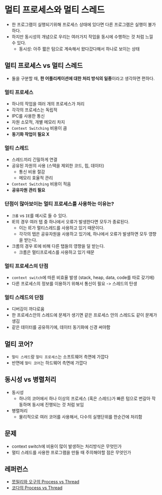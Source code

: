 # 멀티 프로세스와 멀티 스레드

- 한 프로그램이 실행되기위해 프로세스 상태에 있다면 다른 프로그램은 실행이 불가하다.
- 하지만 동시성의 개념으로 우리는 여러가지 작업을 동시에 수행하는 것 처럼 느낄 수 있다.
  - 동시성: 아주 짧은 텀으로 계속해서 왔다갔다해서 하나로 보이는 상태


## 멀티 프로세스 vs 멀티 스레드
- 둘을 구분할 때, **한 어플리케이션에 대한 처리 방식의 일종**이라고 생각하면 편하다.

### 멀티 프로세스
- 하나의 작업을 여러 개의 프로세스가 처리
- 각각의 프로세스는 독립적
- IPC를 사용한 통신
- 자원 소모적, 개별 메모리 차지
- `Context Switching` 비용이 큼
- **동기화 작업이 필요 X**

### 멀티 스레드
- 스레드끼리 긴밀하게 연결
- 공유된 자원의 사용 (스택을 제외한 코드, 힙, 데이터)
  - 통신 비용 절감
  - 메모리 효율적 관리
- `Context Switching` 비용이 적음
- **공유자원 관리 필요**

### 단점이 많아보이는 멀티 프로세스를 사용하는 이유는?
- `크롬` vs `IE`를 예시로 들 수 있다.
- IE의 경우 여러 탭 중 하나에서 오류가 발생한다면 모두가 종료된다.
  - 이는 IE가 멀티스레드를 사용하고 있기 때문이다.
  - 각각의 탭은 공유자원을 사용하고 있기에, 하나에서 오류가 발생하면 모두 영향을 받는다.
- 크롬의 경우 IE에 비해 다른 탭들의 영향을 덜 받는다.
  - 크롬은 멀티프로세스를 사용하고 있기 때문

### 멀티 프로세스의 단점
- `context switch`에 따른 비효율 발생 (stack, heap, data, code를 따로 갖기에)
- 다른 프로세스의 정보를 이용하기 위해서 통신이 필요 -> 스레드의 탄생

### 멀티 스레드의 단점
- 디버깅이 까다로움
- 한 프로세스안의 스레드에 문제가 생기면 같은 프로세스 안의 스레드도 같이 문제가 생김
- 같은 데이터를 공유하기에, 데이터 동기화에 신경 써야함

## 멀티 코어?
- `멀티 스레드`랑 `멀티 프로세스`는 소프트웨어 측면에 가깝다
- 반면에 `멀티 코어`는 하드웨어 측면에 가깝다

## 동시성 vs 병렬처리
- 동시성
  - 하나의 코어에서 하나 이상의 프로세스 (혹은 스레드)가 빠른 텀으로 번갈아 작동하며 동시에 진행되는 것 처럼 보임
- 병렬처리
  - 물리적으로 여러 코어를 사용해서, 다수의 실행단위를 한순간에 처리함


## 문제
- context switch에 비용이 많이 발생하는 처리방식은 무엇인가
- 멀티 스레드를 사용한 프로그램을 만들 때 주의해야할 점은 무엇인가

## 레퍼런스
- [쪼밀리와 오구의 Process vs Thread](https://youtu.be/DmZnOg5Ced8)
- [코다의 Process vs Thread](https://youtu.be/1grtWKqTn50)
